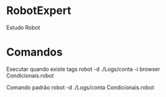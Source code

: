# RobotExpert
Estudo Robot

# Comandos
Executar quando existe tags
robot -d ./Logs/conta -i browser Condicionais.robot

Comando padrão
robot -d ./Logs/conta Condicionais.robot
